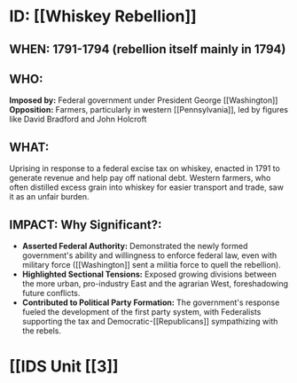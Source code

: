 # ID: [[Whiskey Rebellion]] 

## WHEN: 1791-1794 (rebellion itself mainly in 1794)

## WHO: 
**Imposed by:** Federal government under President George [[Washington]] 
**Opposition:** Farmers, particularly in western [[Pennsylvania]], led by figures like David Bradford and John Holcroft 

## WHAT: 
Uprising in response to a federal excise tax on whiskey, enacted in 1791 to generate revenue and help pay off national debt. Western farmers, who often distilled excess grain into whiskey for easier transport and trade, saw it as an unfair burden.  

## IMPACT: Why Significant?: 
* **Asserted Federal Authority:** Demonstrated the newly formed government's ability and willingness to enforce federal law, even with military force ([[Washington]] sent a militia force to quell the rebellion).
* **Highlighted Sectional Tensions:**  Exposed growing divisions between the more urban, pro-industry East and the agrarian West, foreshadowing future conflicts.
* **Contributed to Political Party Formation:**  The government's response fueled the development of the first party system, with Federalists supporting the tax and Democratic-[[Republicans]] sympathizing with the rebels. 

# [[IDS Unit [[3]]